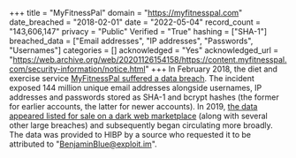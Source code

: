 +++
title = "MyFitnessPal"
domain = "https://myfitnesspal.com"
date_breached = "2018-02-01"
date = "2022-05-04"
record_count = "143,606,147"
privacy = "Public"
Verified = "True"
hashing = ["SHA-1"]
breached_data = ["Email addresses", "IP addresses", "Passwords", "Usernames"]
categories = []
acknowledged = "Yes"
acknowledged_url = "https://web.archive.org/web/20201126154158/https://content.myfitnesspal.com/security-information/notice.html"
+++
In February 2018, the diet and exercise service <a href="https://content.myfitnesspal.com/security-information/FAQ.html" target="_blank" rel="noopener">MyFitnessPal suffered a data breach</a>. The incident exposed 144 million unique email addresses alongside usernames, IP addresses and passwords stored as SHA-1 and bcrypt hashes (the former for earlier accounts, the latter for newer accounts). In 2019, <a href="https://www.theregister.co.uk/2019/02/11/620_million_hacked_accounts_dark_web/" target="_blank" rel="noopener">the data appeared listed for sale on a dark web marketplace</a> (along with several other large breaches) and subsequently began circulating more broadly. The data was provided to HIBP by a source who requested it to be attributed to &quot;BenjaminBlue@exploit.im&quot;.
